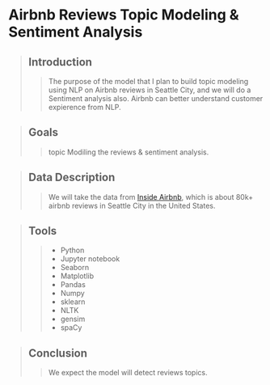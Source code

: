 # Airbnb Reviews Topic Modeling & Sentiment Analysis


> ## Introduction
> 
>>The purpose of the model that I plan to build topic modeling using NLP on Airbnb reviews in Seattle City, and we will do a Sentiment analysis also.
>>Airbnb can better understand customer expierence from NLP.

> ## Goals
> 
>> topic Modiling the reviews & sentiment analysis. 


> ## Data Description
> 
>> We will take the data from [Inside Airbnb](http://insideairbnb.com/get-the-data.html), which is about 80k+ airbnb reviews in Seattle City in the United States.
>

 > ## Tools
 > 
 >> - Python
 >> - Jupyter notebook
 >> - Seaborn
 >> - Matplotlib
 >> - Pandas
 >> - Numpy
 >> - sklearn
 >> - NLTK
 >> - gensim
 >> - spaCy

> ## Conclusion 
> 
>> We expect the model will detect reviews topics.

